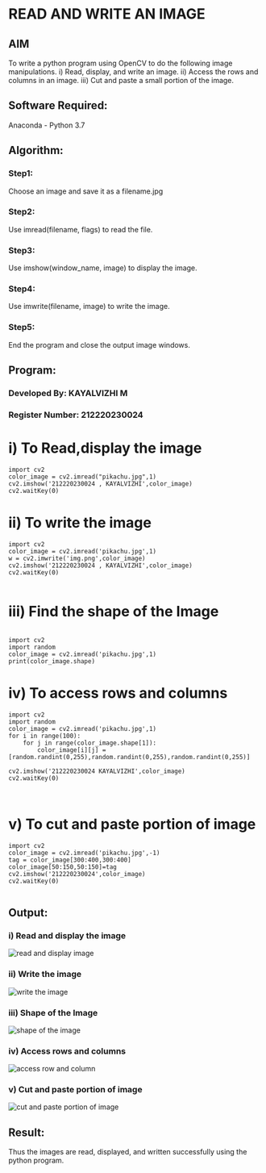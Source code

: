 # READ AND WRITE AN IMAGE
## AIM
To write a python program using OpenCV to do the following image manipulations.
i) Read, display, and write an image.
ii) Access the rows and columns in an image.
iii) Cut and paste a small portion of the image.

## Software Required:
Anaconda - Python 3.7
## Algorithm:
### Step1:
Choose an image and save it as a filename.jpg
### Step2:
Use imread(filename, flags) to read the file.
### Step3:
Use imshow(window_name, image) to display the image.
### Step4:
Use imwrite(filename, image) to write the image.
### Step5:
End the program and close the output image windows.
## Program:
### Developed By: KAYALVIZHI M
### Register Number: 212220230024
# i) To Read,display the image
```python3
import cv2
color_image = cv2.imread("pikachu.jpg",1)
cv2.imshow('212220230024 , KAYALVIZHI',color_image)
cv2.waitKey(0) 
```
# ii) To write the image
```python3
import cv2
color_image = cv2.imread('pikachu.jpg',1)
w = cv2.imwrite('img.png',color_image)
cv2.imshow('212220230024 , KAYALVIZHI',color_image)
cv2.waitKey(0)


```
# iii) Find the shape of the Image
```python3

import cv2
import random
color_image = cv2.imread('pikachu.jpg',1)
print(color_image.shape)

```
# iv) To access rows and columns
```python3
import cv2
import random
color_image = cv2.imread('pikachu.jpg',1)
for i in range(100):
    for j in range(color_image.shape[1]):
        color_image[i][j] = [random.randint(0,255),random.randint(0,255),random.randint(0,255)]

cv2.imshow('212220230024 KAYALVIZHI',color_image)
cv2.waitKey(0)



```
#  v) To cut and paste portion of image
```python3
import cv2
color_image = cv2.imread('pikachu.jpg',-1)
tag = color_image[300:400,300:400]
color_image[50:150,50:150]=tag
cv2.imshow('212220230024',color_image)
cv2.waitKey(0)


```

## Output:

### i) Read and display the image

![read and display image](https://user-images.githubusercontent.com/75413726/161381455-2a38fad4-f75c-4eea-a11e-6bea0ac94ebb.jpg)


### ii) Write the image

![write the image](https://user-images.githubusercontent.com/75413726/161381467-bf8961ee-92b8-444a-b742-842007c44d29.jpg)


### iii) Shape of the Image

![shape of the image](https://user-images.githubusercontent.com/75413726/161381477-d4cdbc3b-1478-498c-a72d-8033c65e6012.jpg)

### iv) Access rows and columns

![access row and column](https://user-images.githubusercontent.com/75413726/161381487-d8d58f5d-132a-4177-938f-0a008ada1f61.jpg)

### v) Cut and paste portion of image

![cut and paste portion of image](https://user-images.githubusercontent.com/75413726/161381502-a6d2d238-d19a-4c4c-bb56-4cec2fbca5ec.jpg)

## Result:
Thus the images are read, displayed, and written successfully using the python program.


